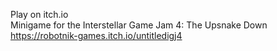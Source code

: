 Play on itch.io \
Minigame for the Interstellar Game Jam 4: The Upsnake Down \
https://robotnik-games.itch.io/untitledigj4
